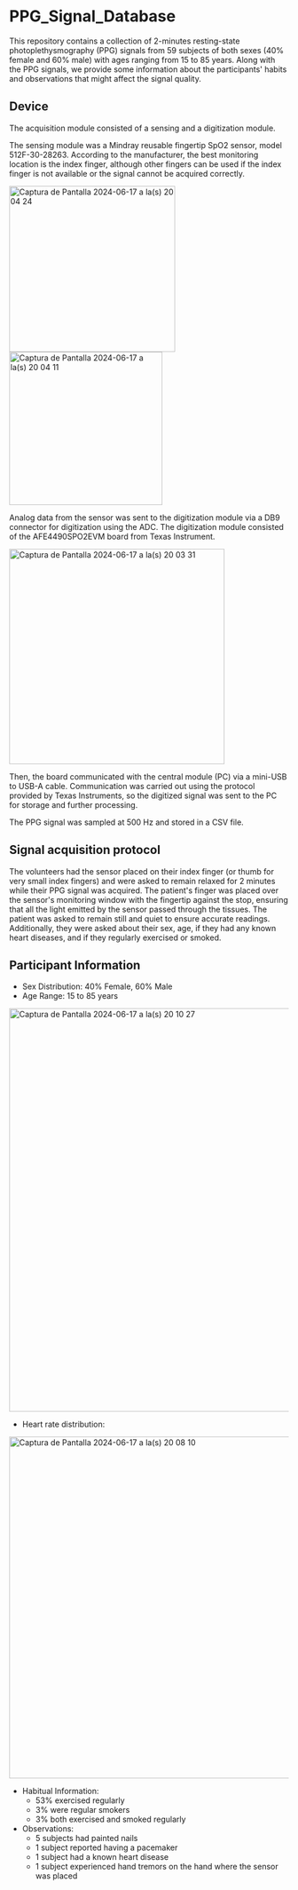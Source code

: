 # PPG_Signal_Database

This repository contains a collection of 2-minutes resting-state photoplethysmography (PPG) signals from 59 subjects of both sexes (40% female and 60% male) with ages ranging from 15 to 85 years. Along with the PPG signals, we provide some information about the participants' habits and observations that might affect the signal quality.


## Device 

The acquisition module consisted of a sensing and a digitization module. 

The sensing module was a Mindray reusable fingertip SpO2 sensor, model 512F-30-28263. According to the manufacturer, the best monitoring location is the index finger, although other fingers can be used if the index finger is not available or the signal cannot be acquired correctly. 

<img width="299" alt="Captura de Pantalla 2024-06-17 a la(s) 20 04 24" src="https://github.com/lucilacapurro/PPG_Signal_Database/assets/95888088/e4bbc7c6-a587-4258-826f-a9ed3ca20dd9">

<img width="276" alt="Captura de Pantalla 2024-06-17 a la(s) 20 04 11" src="https://github.com/lucilacapurro/PPG_Signal_Database/assets/95888088/c5f9cef3-0397-4115-a71c-67d476b4257e">


Analog data from the sensor was sent to the digitization module via a DB9 connector for digitization using the ADC. The digitization module consisted of the AFE4490SPO2EVM board from Texas Instrument.

<img width="388" alt="Captura de Pantalla 2024-06-17 a la(s) 20 03 31" src="https://github.com/lucilacapurro/PPG_Signal_Database/assets/95888088/422592b5-e1e9-43c8-a9f3-e62160d04e13">

Then, the board communicated with the central module (PC) via a mini-USB to USB-A cable. Communication was carried out using the protocol provided by Texas Instruments, so the digitized signal was sent to the PC for storage and further processing.

The PPG signal was sampled at 500 Hz and stored in a CSV file.


## Signal acquisition protocol

The volunteers had the sensor placed on their index finger (or thumb for very small index fingers) and were asked to remain relaxed for 2 minutes while their PPG signal was acquired. The patient's finger was placed over the sensor's monitoring window with the fingertip against the stop, ensuring that all the light emitted by the sensor passed through the tissues. The patient was asked to remain still and quiet to ensure accurate readings.
Additionally, they were asked about their sex, age, if they had any known heart diseases, and if they regularly exercised or smoked.


## Participant Information

- Sex Distribution: 40% Female, 60% Male
- Age Range: 15 to 85 years

<img width="727" alt="Captura de Pantalla 2024-06-17 a la(s) 20 10 27" src="https://github.com/lucilacapurro/PPG_Signal_Database/assets/95888088/faab3378-d02f-4a02-a213-3962213538cc">

- Heart rate distribution:

<img width="616" alt="Captura de Pantalla 2024-06-17 a la(s) 20 08 10" src="https://github.com/lucilacapurro/PPG_Signal_Database/assets/95888088/c59f888b-4de5-4c5c-b44b-0e66b70f5090">

- Habitual Information:
    - 53% exercised regularly
    - 3% were regular smokers
    - 3% both exercised and smoked regularly
- Observations:
    - 5 subjects had painted nails
    - 1 subject reported having a pacemaker
    - 1 subject had a known heart disease
    - 1 subject experienced hand tremors on the hand where the sensor was placed

